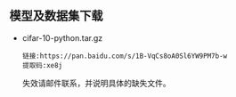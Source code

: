 ## 模型及数据集下载

- cifar-10-python.tar.gz

  ```
  链接:https://pan.baidu.com/s/1B-VqCs8oA0Sl6YW9PM7b-w 
  提取码:xe8j
  ```

  失效请邮件联系，并说明具体的缺失文件。
